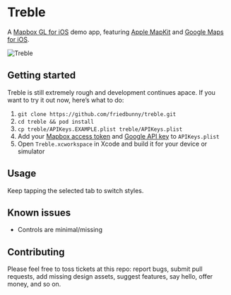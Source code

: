 # Treble

A [Mapbox GL for iOS](https://github.com/mapbox/mapbox-gl-native) demo app, featuring [Apple MapKit](https://developer.apple.com/library/ios/documentation/MapKit/Reference/MapKit_Framework_Reference/) and [Google Maps for iOS](https://developers.google.com/maps/documentation/ios/).

![Treble](https://cloud.githubusercontent.com/assets/1198851/7792550/1f208ad4-0269-11e5-8156-f3b7de4f32aa.gif)

## Getting started

Treble is still extremely rough and development continues apace. If you want to try it out now, here’s what to do:

1. `git clone https://github.com/friedbunny/treble.git`
1. `cd treble && pod install`
1. `cp treble/APIKeys.EXAMPLE.plist treble/APIKeys.plist`
1. Add your [Mapbox access token](https://www.mapbox.com/developers/api/#access-tokens) and [Google API key](https://developers.google.com/maps/documentation/ios/start#the_google_maps_api_key) to `APIKeys.plist`
1. Open `Treble.xcworkspace` in Xcode and build it for your device or simulator

## Usage

Keep tapping the selected tab to switch styles.

## Known issues

* Controls are minimal/missing

## Contributing

Please feel free to toss tickets at this repo: report bugs, submit pull requests, add missing design assets, suggest features, say hello, offer money, and so on.
